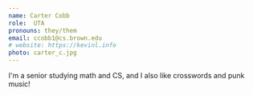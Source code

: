 ```yaml
---
name: Carter Cobb
role:  UTA
pronouns: they/them
email: ccobb1@cs.brown.edu
# website: https://kevinl.info
photo: carter_c.jpg
---
```


I'm a senior studying math and CS, and I also like crosswords and punk music!